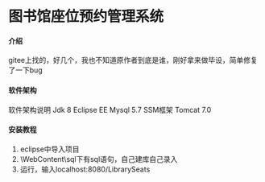 # 图书馆座位预约管理系统

#### 介绍
gitee上找的，好几个，我也不知道原作者到底是谁，刚好拿来做毕设，简单修复了一下bug

#### 软件架构
软件架构说明
Jdk 8
Eclipse EE
Mysql 5.7
SSM框架
Tomcat 7.0


#### 安装教程

1.  eclipse中导入项目
2.  \WebContent\sql下有sql语句，自己建库自己录入
3.  运行，输入localhost:8080/LibrarySeats


